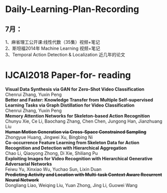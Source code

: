 # Daily-Learning-Plan-Recording
## 7月：
1、麻省理工公开课:线性代数（35集）视频+笔记  
2、斯坦福2014年 Machine Learning 视频+笔记  
3、Temporal Action Detection & Localization 近几年的论文


# IJCAI2018 Paper-for- reading

**Visual Data Synthesis via GAN for Zero-Shot Video Classification**  
Chenrui Zhang, Yuxin Peng  
**Better and Faster: Knowledge Transfer from Multiple Self-supervised Learning Tasks via Graph Distillation for Video Classification**  
Chenrui Zhang, Yuxin Peng  
**Memory Attention Networks for Skeleton-based Action Recognition**  
Chunyu Xie, Ce Li, Baochang Zhang, Chen Chen, Jungong Han, Jianzhuang Liu  
~~**Human Motion Generation via Cross-Space Constrained Sampling**~~  
Zhongyue Huang, Jingwei Xu, Bingbing Ni  
**Co-occurrence Feature Learning from Skeleton Data for Action Recognition and Detection with Hierarchical Aggregation**  
Chao Li, Qiaoyong Zhong, Di Xie, Shiliang Pu  
**Exploiting Images for Video Recognition with Hierarchical Generative Adversarial Networks**  
Feiwu Yu, Xinxiao Wu, Yuchao Sun, Lixin Duan  
~~**Predicting Activity and Location with Multi-task Context Aware Recurrent Neural Network**~~  
Dongliang Liao, Weiqing Liu, Yuan Zhong, Jing Li, Guowei Wang  
